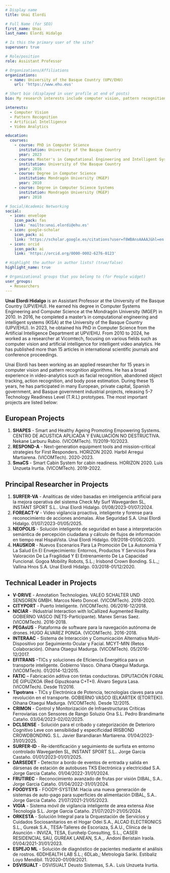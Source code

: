 ```yaml
---
# Display name
title: Unai Elordi

# Full Name (for SEO)
first_name: Unai  
last_name: Elordi Hidalgo

# Is this the primary user of the site?
superuser: true

# Role/position
role: Assistant Professor

# Organizations/Affiliations
organizations:
  - name: University of the Basque Country (UPV/EHU)
    url: 'https://www.ehu.eus'

# Short bio (displayed in user profile at end of posts)
bio: My research interests include computer vision, pattern recognition, and artificial intelligence for intelligent video analytics.

interests:
  - Computer Vision
  - Pattern Recognition
  - Artificial Intelligence
  - Video Analytics

education:
  courses:
    - course: PhD in Computer Science
      institution: University of the Basque Country
      year: 2023
    - course: Master's in Computational Engineering and Intelligent Systems
      institution: University of the Basque Country
      year: 2016
    - course: Degree in Computer Science
      institution: Mondragón University (MGEP)
      year: 2010
    - course: Degree in Computer Science Systems
      institution: Mondragón University (MGEP)
      year: 2010  

# Social/Academic Networking
social:
  - icon: envelope
    icon_pack: fas
    link: 'mailto:unai.elordi@ehu.es'
  - icon: google-scholar
    icon_pack: ai
    link: 'https://scholar.google.es/citations?user=f8WBAnsAAAAJ&hl=en'
  - icon: orcid
    icon_pack: ai
    link: 'https://orcid.org/0000-0002-6276-0123'

# Highlight the author in author lists? (true/false)
highlight_name: true

# Organizational groups that you belong to (for People widget)
user_groups:
  - Researchers
---
```


**Unai Elordi Hidalgo** is an Assistant Professor at the University of the Basque Country (UPV/EHU). He earned his degree in Computer Systems Engineering and Computer Science at the Mondragón University (MGEP) in 2010. In 2016, he completed a master’s in computational engineering and intelligent systems (KISA) at the University of the Basque Country (UPV/EHU). In 2023, he obtained his PhD in Computer Science from the Artificial Intelligence Department at UPV/EHU. From 2010 to 2024, he worked as a researcher at Vicomtech, focusing on various fields such as computer vision and artificial intelligence for intelligent video analytics. He has published more than 15 articles in international scientific journals and conference proceedings.

Unai Elordi has been working as an applied researcher for 15 years in computer vision and pattern recognition algorithms. He has a broad experience in video-analytics such as facial recognition, abandoned object tracking, action recognition, and body pose estimation. During these 15 years, he has participated in many European, private capital, Spanish government, and Basque government industrial projects, releasing 5-7 Technology Readiness Level (T.R.L) prototypes. The most important projects are listed below:

## European Projects

1. **SHAPES** - Smart and Healthy Ageing Promoting Empowering Systems. CENTRO DE ACUSTICA APLICADA Y EVALUACIÓN NO DESTRUCTIVA. Nekane Larburu Rubio. (VICOMTech). 11/2019-10/2023.
2. **RESPOND-A** - Next-generation equipment tools and mission-critical strategies for First Responders. HORIZON 2020. Harbil Arregui Martiarena. (VICOMTech). 2020-2023.
3. **SmaCS** - Smart Cabin System for cabin readiness. HORIZON 2020. Luis Unzueta Irurtia. (VICOMTech). 2019-2022.

## Principal Researcher in Projects

1. **SURFER-VA** - Analíticas de video basadas en inteligencia artificial para la mejora operativa del sistema Check My Surf Wavegarden SL, INSTANT SPORT S.L.. Unai Elordi Hidalgo. 01/08/2023-01/07/2024.
2. **FOREACT-V** - Video vigilancia proactiva, inteligente y forense para reconocimiento de acciones anómalas. Alse Seguridad S.A. Unai Elordi Hidalgo. 01/07/2023-01/05/2025.
3. **NEOPOLIS** - Solución inteligente de seguridad en base a interpretación semántica de percepción ciudadana y cálculo de flujos de información en tiempo real HispaVista. Unai Elordi Hidalgo. 09/2018-01/06/2020.
4. **HAUSKOR** - Nuevos Escenarios Para La Promoción De La Autonomía Y La Salud En El Envejecimiento: Entornos, Productos Y Servicios Para Valoración De La Fragilidad Y El Entrenamiento De La Capacidad Funcional. Gogoa Mobility Robots, S.L.; Irisbond Crown Bonding. S.L.,; Vallina Hnos S.A. Unai Elordi Hidalgo. 03/2018-01/12/2020.

## Technical Leader in Projects

- **V-DRIVE** - Annotation Technologies. VALEO SCHALTER UND SENSOREN GMBH. Marcos Nieto Doncel. (VICOMTech). 2018-2020.
- **CITYPORT** - Puerto Inteligente. (VICOMTech). 06/2016-12/2018.
- **NICIAR** - INdustrial Interaction with loCalIized Augmented Reality. GOBIERNO VASCO (NETS-Participante). Manex Serras Saez. (VICOMTech). 2016-2018.
- **PEGAsUS** - Plataforma de software para la navegación autónoma de drones. HUGO ÁLVAREZ PONGA. (VICOMTech). 2016-2018.
- **INTERAAC** - Sistema de Interacción y Comunicación Alternativa Multi-Dispositivo por Seguimiento Ocular y Facial. MCYT-MIN (Retos Colaboración). Oihana Otaegui Madurga. (VICOMTech). 05/2016-12/2017.
- **EFITRANS** –TICs y soluciones de Eficiencia Energética para un transporte inteligente. Gobierno Vasco. Oihana Otaegui Madurga. (VICOMTech). 01/2014-12/2015.
- **FATIC** – Fabricación aditiva con tintas conductoras. DIPUTACIÓN FORAL DE GIPUZKOA (Red Gipuzkoana C+T+I). Álvaro Segura Lasa. (VICOMTech). Desde 11/2016.
- **Tipotrans** - TICs y Electrónica de Potencia, tecnologías claves para una revolución en el transporte. GOBIERNO VASCO (ELKARTEK (ETORTEK)). Oihana Otaegui Madurga. (VICOMTech). Desde 12/2015.
- **CRIMON** - Control y Monitorización de Infraestructuras Críticas Ferroviarias con Sensores de Rango Soluzio Ona S.L. Pedro Brandimarte Cataño. 03/04/2023-02/02/2025.
- **DCLSENSE** - Solución para el cribado y categorización de Deterioro Cognitivo Leve con sensibilidad y especificidad IRISBOND CROWDBONDING. S.L. Javier Barandiaran Martiarena. 01/04/2023-31/01/2025.
- **SURFER-ID** - Re-identificación y seguimiento de surfista en entorno controlado Wavegarden SL, INSTANT SPORT S.L.. Jorge García Castaño. 01/01/2023-01/01/2025.
- **DARSEDET** - Detector a bordo de eventos de entrada y salida en dársenas de estación de autobuses TKS Electrónica y electricidad S.A. Jorge Garcia Cataño. 01/04/2022-31/01/2024.
- **FRUTIREC** - Reconocimiento avanzado de frutas por visión DIBAL, S.A.. Jorge Garcia Cataño. 01/04/2022-31/01/2024.
- **FOODYSYS** - FOODY-SYSTEM: Hacia una nueva generación de sistemas de auto-pago para superficies de alimentación DIBAL, S.A.. Jorge Garcia Cataño. 21/07/2021-21/05/2023.
- **VIGIA** - Sistema móvil de vigilancia inteligente de area extensa Alse Tecnología S.L. Jorge Garcia Cataño. 21/07/2021-21/05/2024.
- **ORKESTA** - Solución Integral para la Orquestación de Servicios y Cuidados Sociosanitarios en el Hogar Odei S.A., ALCAD ELECTRONICS S.L., Gureak S.A., TESA-Talleres de Escoriaza, S.A.U., Clínica de la Asunción - INVIZA, TESA, Eurohelp Consulting, S.L., CASER RESIDENCIAL SAU, GUREAK LANEAN, S.A.,. Andoni Beristain Iraola. 01/04/2021-31/01/2023.
- **ESPEJO ML** - Solución de diagnóstico de pacientes mediante el análisis de rostros. 6DDHEALTH LAB S.L.; 6DLab,; Metrología Sariki. Estibaliz Loyo Mendibil. 11/2020-01/09/2021.
- **DSVISUALT** - DSVISUALT Deusto Sistemas, S.A.. Luis Unzueta Irurtia.

